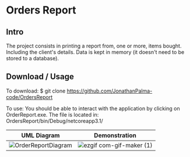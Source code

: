 # Orders Report

## Intro

The project consists in printing a report from, one or more, items bought. Including the client's details.
Data is kept in memory (it doesn't need to be stored to a database). 

## Download / Usage

To download: $ git clone https://github.com/JonathanPalma-code/OrdersReport

To use: You should be able to interact with the application by clicking on OrderReport.exe. The file is located in: OrdersReport/bin/Debug/netcoreapp3.1/

|   UML Diagram    |  Demonstration  | 
| ---------------- | ----------------| 
| ![OrderReportDiagram](https://user-images.githubusercontent.com/55409351/76022355-df67c980-5f1e-11ea-886f-8baee56b48c6.png) | ![ezgif com-gif-maker (1)](https://user-images.githubusercontent.com/55409351/76022748-abd96f00-5f1f-11ea-9819-b4de15cee70c.gif) |
